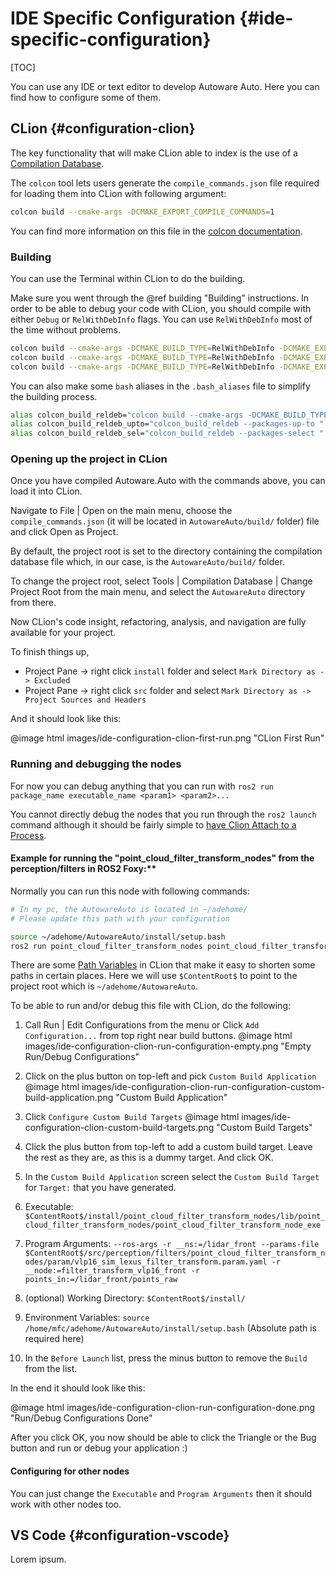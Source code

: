 IDE Specific Configuration {#ide-specific-configuration}
===========

[TOC]

You can use any IDE or text editor to develop Autoware Auto. Here you can find how to 
configure some of them.

## CLion {#configuration-clion}

The key functionality that will make CLion able to index is the use of a [Compilation Database](https://www.jetbrains.com/help/clion/compilation-database.html).

The `colcon` tool lets users generate the `compile_commands.json` file required for loading them into CLion
with following argument:

```bash
colcon build --cmake-args -DCMAKE_EXPORT_COMPILE_COMMANDS=1
```

You can find more information on this file in the [colcon documentation](https://colcon.readthedocs.io/en/released/user/how-to.html#cmake-packages-generating-compile-commands-json).

### Building

You can use the Terminal within CLion to do the building.

Make sure you went through the @ref building "Building" instructions.
In order to be able to debug your code with CLion, you should compile with either `Debug` or
`RelWithDebInfo` flags. You can use `RelWithDebInfo` most of the time without problems.

```bash
colcon build --cmake-args -DCMAKE_BUILD_TYPE=RelWithDebInfo -DCMAKE_EXPORT_COMPILE_COMMANDS=1
colcon build --cmake-args -DCMAKE_BUILD_TYPE=RelWithDebInfo -DCMAKE_EXPORT_COMPILE_COMMANDS=1 --packages-up-to <package_name>
colcon build --cmake-args -DCMAKE_BUILD_TYPE=RelWithDebInfo -DCMAKE_EXPORT_COMPILE_COMMANDS=1 --packages-select <package_name>
```

You can also make some `bash` aliases in the `.bash_aliases` file to simplify the building process.
```bash
alias colcon_build_reldeb="colcon build --cmake-args -DCMAKE_BUILD_TYPE=RelWithDebInfo -DCMAKE_EXPORT_COMPILE_COMMANDS=1"
alias colcon_build_reldeb_upto="colcon_build_reldeb --packages-up-to "
alias colcon_build_reldeb_sel="colcon_build_reldeb --packages-select "
```

### Opening up the project in CLion

Once you have compiled Autoware.Auto with the commands above, you can load it into CLion.

Navigate to File | Open on the main menu, choose the `compile_commands.json`
(it will be located in `AutowareAuto/build/` folder) file and click Open as Project.

By default, the project root is set to the directory containing the compilation database file which,
in our case, is the `AutowareAuto/build/` folder. 

To change the project root, select Tools | Compilation Database | Change Project Root from the main menu, 
and select the `AutowareAuto` directory from there.

Now CLion's code insight, refactoring, analysis, and navigation are fully available for your project.

To finish things up,
- Project Pane -> right click `install` folder and select `Mark Directory as -> Excluded`
- Project Pane -> right click `src` folder and select `Mark Directory as -> Project Sources and Headers`

And it should look like this:

@image html images/ide-configuration-clion-first-run.png "CLion First Run"

### Running and debugging the nodes

For now you can debug anything that you can run with `ros2 run package_name executable_name <param1> <param2>...`

You cannot directly debug the nodes that you run through the `ros2 launch` command although it should be
fairly simple to [have Clion Attach to a Process](https://www.jetbrains.com/help/clion/attaching-to-local-process.html).

#### Example for running the "point_cloud_filter_transform_nodes" from the perception/filters in ROS2 Foxy:**

Normally you can run this node with following commands:
```bash
# In my pc, the AutowareAuto is located in ~/adehome/
# Please update this path with your configuration

source ~/adehome/AutowareAuto/install/setup.bash
ros2 run point_cloud_filter_transform_nodes point_cloud_filter_transform_node_exe --ros-args -r __ns:=/lidar_front --params-file ~/adehome/AutowareAuto/src/perception/filters/point_cloud_filter_transform_nodes/param/vlp16_sim_lexus_filter_transform.param.yaml -r __node:=filter_transform_vlp16_front -r points_in:=/lidar_front/points_raw
```

There are some [Path Variables](https://www.jetbrains.com/help/clion/absolute-path-variables.html) 
in CLion that make it easy to shorten some paths in certain places.
Here we will use `$ContentRoot$` to point to the project root which is `~/adehome/AutowareAuto`.

To be able to run and/or debug this file with CLion, do the following:

1. Call Run | Edit Configurations from the menu or Click `Add Configuration...` from top right near build buttons.
   @image html images/ide-configuration-clion-run-configuration-empty.png "Empty Run/Debug Configurations"

2. Click on the plus button on top-left and pick `Custom Build Application`
   @image html images/ide-configuration-clion-run-configuration-custom-build-application.png "Custom Build Application"

3. Click `Configure Custom Build Targets`
   @image html images/ide-configuration-clion-custom-build-targets.png "Custom Build Targets"
   
4. Click the plus button from top-left to add a custom build target. 
   Leave the rest as they are, as this is a dummy target. And click OK.
   
5. In the `Custom Build Application` screen select the `Custom Build Target` for `Target:` that you have generated.

6. Executable: `$ContentRoot$/install/point_cloud_filter_transform_nodes/lib/point_cloud_filter_transform_nodes/point_cloud_filter_transform_node_exe`

7. Program Arguments: `--ros-args -r __ns:=/lidar_front --params-file $ContentRoot$/src/perception/filters/point_cloud_filter_transform_nodes/param/vlp16_sim_lexus_filter_transform.param.yaml -r __node:=filter_transform_vlp16_front -r points_in:=/lidar_front/points_raw`

8. (optional) Working Directory: `$ContentRoot$/install/`
   
9. Environment Variables: `source /home/mfc/adehome/AutowareAuto/install/setup.bash` (Absolute path is required here)

10. In the `Before Launch` list, press the minus button to remove the `Build` from the list.

In the end it should look like this:

@image html images/ide-configuration-clion-run-configuration-done.png "Run/Debug Configurations Done"

After you click OK, you now should be able to click the Triangle or the Bug button and run or debug your application :)

#### Configuring for other nodes

You can just change the `Executable` and `Program Arguments` then it should work with other nodes too.

## VS Code {#configuration-vscode}

Lorem ipsum.